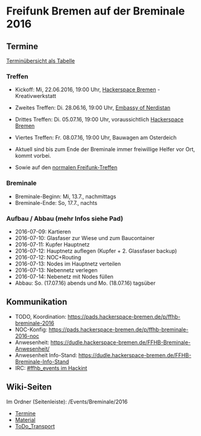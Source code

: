 # Freifunk Bremen auf der Breminale 2016

## Termine
[Terminübersicht als Tabelle](http://wiki.bremen.freifunk.net/Events/Breminale/2016/Termine)
### Treffen
* Kickoff: Mi, 22.06.2016, 19:00 Uhr, [Hackerspace Bremen](https://www.hackerspace-bremen.de) - Kreativwerkstatt
* Zweites Treffen: Di. 28.06.16, 19:00 Uhr, [Embassy of Nerdistan](https://embassy.ccchb.de)
* Drittes Treffen: Di. 05.07.16, 19:00 Uhr, voraussichtlich [Hackerspace Bremen](https://www.hackerspace-bremen.de)
* Viertes Treffen: Fr. 08.07.16, 19:00 Uhr, Bauwagen am Osterdeich
* Aktuell sind bis zum Ende der Breminale immer freiwillige Helfer vor Ort, kommt vorbei.

* Sowie auf den [normalen Freifunk-Treffen](http://wiki.bremen.freifunk.net/Home#infos-zu-unseren-treffen)

### Breminale
* Breminale-Beginn: Mi, 13.7., nachmittags
* Breminale-Ende: So, 17.7., nachts

### Aufbau / Abbau (mehr Infos siehe Pad)
* 2016-07-09: Kartieren
* 2016-07-10: Glasfaser zur Wiese und zum Baucontainer
* 2016-07-11: Kupfer Hauptnetz
* 2016-07-12: Hauptnetz auflegen (Kupfer + 2. Glassfaser backup)
* 2016-07-12: NOC+Routing
* 2016-07-13: Nodes im Hauptnetz verteilen
* 2016-07-13: Nebennetz verlegen
* 2016-07-14: Nebenetz mit Nodes füllen
* Abbau: So. (17.07.16) abends und Mo. (18.07.16) tagsüber

## Kommunikation
* TODO, Koordination: https://pads.hackerspace-bremen.de/p/ffhb-breminale-2016
* NOC-Konfig: https://pads.hackerspace-bremen.de/p/ffhb-breminale-2016-noc
* Anwesenheit: https://dudle.hackerspace-bremen.de/FFHB-Breminale-Anwesenheit/
* Anwesenheit Info-Stand: https://dudle.hackerspace-bremen.de/FFHB-Breminale-Info-Stand
* IRC: [#ffhb_events im Hackint](irc://irc.hackint.org/ffhb_events)

## Wiki-Seiten
Im Ordner (Seitenleiste): /Events/Breminale/2016

* <a href="http://wiki.bremen.freifunk.net/Events/Breminale/2016/Termine" target="_blank">Termine</a>
* <a href="http://wiki.bremen.freifunk.net/Events/Breminale/2016/Material"
target="_blank">Material</a>
* <a href="http://wiki.bremen.freifunk.net/Events/Breminale/2016/ToDo_Transport"
target="_blank">ToDo_Transport</a>
